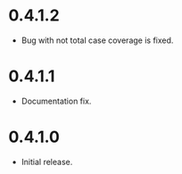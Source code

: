 0.4.1.2
=======

* Bug with not total case coverage is fixed.

0.4.1.1
=======

* Documentation fix.

0.4.1.0
=======

* Initial release.
